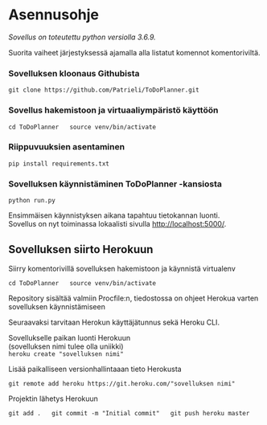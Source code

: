 # Asennusohje  

*Sovellus on toteutettu python versiolla 3.6.9.*

Suorita vaiheet järjestyksessä ajamalla alla listatut komennot komentoriviltä.  

### Sovelluksen kloonaus Githubista   
``
git clone https://github.com/Patrieli/ToDoPlanner.git
``

### Sovellus hakemistoon ja virtuaaliympäristö käyttöön    
``
cd ToDoPlanner  
source venv/bin/activate 
``

### Riippuvuuksien asentaminen  
``
pip install requirements.txt
``

### Sovelluksen käynnistäminen ToDoPlanner -kansiosta  
``
python run.py  
``  

Ensimmäisen käynnistyksen aikana tapahtuu tietokannan luonti.  
Sovellus on nyt toiminassa lokaalisti sivulla [http://localhost:5000/](http://localhost:5000/).


## Sovelluksen siirto Herokuun  

Siirry komentorivillä sovelluksen hakemistoon ja käynnistä virtualenv  

``
cd ToDoPlanner  
source venv/bin/activate 
``

Repository sisältää valmiin Procfile:n, tiedostossa on ohjeet Herokua varten sovelluksen käynnistämiseen  

Seuraavaksi tarvitaan Herokun käyttäjätunnus sekä Heroku CLI.  

Sovellukselle paikan luonti Herokuun  
(sovelluksen nimi tulee olla uniikki)  
``
heroku create "sovelluksen nimi"  
``  

Lisää paikalliseen versionhallintaaan tieto Herokusta  

``
git remote add heroku https://git.heroku.com/"sovelluksen nimi"
``  

Projektin lähetys Herokuun  

``
git add .  
git commit -m "Initial commit"  
git push heroku master  
``  

